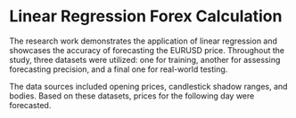 # Linear Regression Forex Calculation

The research work demonstrates the application of linear regression and showcases the accuracy of forecasting the EURUSD price. Throughout the study, three datasets were utilized: one for training, another for assessing forecasting precision, and a final one for real-world testing.

The data sources included opening prices, candlestick shadow ranges, and bodies. Based on these datasets, prices for the following day were forecasted.
